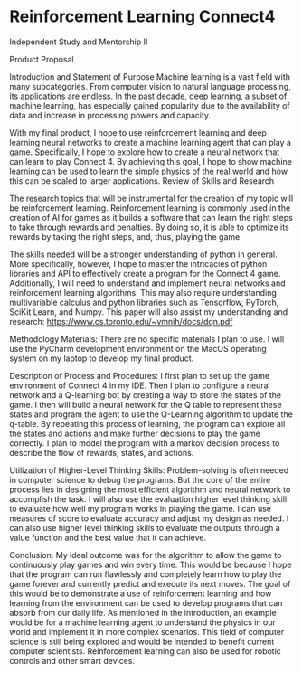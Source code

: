 # Reinforcement Learning Connect4
Independent Study and Mentorship II


Product Proposal

Introduction and Statement of Purpose
Machine learning is a vast field with many subcategories. From computer vision to natural language processing, its applications are endless. In the past decade, deep learning, a subset of machine learning, has especially gained popularity due to the availability of data and increase in processing powers and capacity. 

With my final product, I hope to use reinforcement learning and deep learning neural networks to create a machine learning agent that can play a game. Specifically, I hope to explore how to create a neural network that can learn to play Connect 4. By achieving this goal, I hope to show machine learning can be used to learn the simple physics of the real world and how this can be scaled to larger applications. 
Review of Skills and Research

The research topics that will be instrumental for the creation of my topic will be reinforcement learning. Reinforcement learning is commonly used in the creation of AI for games as it builds a software that can learn the right steps to take through rewards and penalties. By doing so, it is able to optimize its rewards by taking the right steps, and, thus, playing the game. 

The skills needed will be a stronger understanding of python in general. More specifically, however, I hope to master the intricacies of python libraries and API to effectively create a program for the Connect 4 game. Additionally, I will need to understand and implement neural networks and reinforcement learning algorithms. This may also require understanding multivariable calculus and python libraries such as Tensorflow, PyTorch, SciKit Learn, and Numpy. This paper will also assist my understanding and research: https://www.cs.toronto.edu/~vmnih/docs/dqn.pdf

Methodology 
Materials: There are no specific materials I plan to use. I will use the PyCharm development environment on the MacOS operating system on my laptop to develop my final product. 

Description of Process and Procedures: I first plan to set up the game environment of Connect 4 in my IDE. Then I plan to configure a neural network and a Q-learning bot by creating a way to store the states of the game. I then will build a neural network for the Q table to represent these states and program the agent to use the Q-Learning algorithm to update the q-table. By repeating this process of learning, the program can explore all the states and actions and make further decisions to play the game correctly. I plan to model the program with a markov decision process to describe the flow of rewards, states, and actions. 





Utilization of Higher-Level Thinking Skills: Problem-solving is often needed in computer science to debug the programs. But the core of the entire process lies in designing the most efficient algorithm and neural network to accomplish the task. I will also use the evaluation higher level thinking skill to evaluate how well my program works in playing the game. I can use measures of score to evaluate accuracy and adjust my design as needed. I can also use higher level thinking skills to evaluate the outputs through a value function and the best value that it can achieve. 

Conclusion: My ideal outcome was for the algorithm to allow the game to continuously play games and win every time. This would be because I hope that the program can run flawlessly and completely learn how to play the game forever and currently predict and execute its next moves. The goal of this would be to demonstrate a use of reinforcement learning and how learning from the environment can be used to develop programs that can absorb from our daily life. As mentioned in the introduction, an example would be for a machine learning agent to understand the physics in our world and implement it in more complex scenarios. This field of computer science is still being explored and would be intended to benefit current computer scientists. Reinforcement learning can also be used for robotic controls and other smart devices. 
